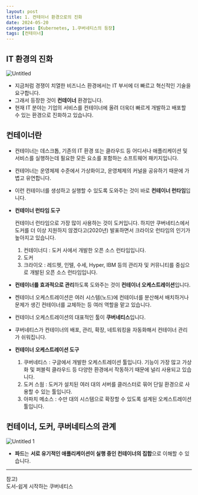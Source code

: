 ```yaml
---
layout: post
title: 1. 컨테이너 환경으로의 진화
date: 2024-05-20
categories: [Kubernetes, 1.쿠버네티스의 등장]
tags: [컨테이너]
---
```


## IT 환경의 진화

![Untitled](https://github.com/xotlr333/xotlr333.github.io/assets/81614820/b53a0ac3-8228-48ce-b9d2-7167a184291e)

- 지금처럼 경쟁이 치열한 비즈니스 환경에서는 IT 부서에 더 빠르고 혁신적인 기술을 요구합니다.
- 그래서 등장한 것이 **컨테이너** 환경입니다.
- 현재 IT 분야는 기업의 서비스를 컨테이너에 올려 더욱더 빠르게 개발하고 배포할 수 있는 환경으로 진화하고 있습니다.

## 컨테이너란

- 컨테이너는 데스크톱, 기존의 IT 환경 또는 클라우드 등 어디서나 애플리케이션 및 서비스를 실행하는데 필요한 모든 요소를 포함하는 소프트웨어 패키지입니다.
- 컨테어너는 운영체제 수준에서 가상화이고, 운영체제의 커널을 공유하기 때문에 가볍고 유연합니다.
- 이런 컨테이너를 생성하고 실행할 수 있도록 도와주는 것이 바로 **컨테이너 런타임**입니다.
- **컨테이너 런타임 도구**

  컨테이너 런타임으로 가장 많이 사용하는 것이 도커입니다. 하지만 쿠버네티스에서 도커를 더 이상 지원하지 않겠다고(2020년) 발표하면서 크라이오 런타임의 인기가 높아지고 있습니다.

    1. 컨테이너디 : 도커 사에서 개발한 오픈 소스 런타임입니다.
    2. 도커
    3. 크라이오 : 레드헷, 인텔, 수세, Hyper, IBM 등의 관리자 및 커뮤니티를 중심으로 개발된 오픈 소스 런타임입니다.

- **컨테이너를 효과적으로 관리**하도록 도와주는 것이 **컨테이너 오케스트레이션**입니다.
- 켄테이너 오케스트레이션은 여러 시스템(노드)에 컨테이너를 분산해서 배치하거나 문제가 생긴 컨테이너를 교체하는 등 여러 역할을 맡고 있습니다.
- 컨테이너 오케스트레이션의 대표적인 툴이 **쿠버네티스**입니다.
- 쿠버네티스가 컨테이너의 배포, 관리, 확장, 네트워킹을 자동화해서 컨테이너 관리가 쉬워집니다.
- **컨테이너 오케스트레이션 도구**
    1. 쿠버네티스 : 구글에서 개발한 오케스트레이션 툴입니다. 기능이 가장 많고 가상화 및 퍼블릭 클라우드 등 다양한 환경에서 작동하기 때문에 널리 사용되고 있습니다.
    2. 도커 스웜 : 도커가 설치된 여러 대의 서버를 클러스터로 묶어 단일 환경으로 사용할 수 있는 툴입니다.
    3. 아파치 메소스 : 수만 대의 시스템으로 확장할 수 있도록 설계된 오케스트레이션 툴입니다.

## 컨테이너, 도커, 쿠버네티스의 관계

![Untitled 1](https://github.com/xotlr333/xotlr333.github.io/assets/81614820/a14f0c6d-18e5-4d47-831b-55403d99ff30)

- **파드**는 **서로 유기적인 애플리케이션이 실행 중인 컨테이너의 집합**으로 이해할 수 있습니다.


---
참고)  
도서-쉽게 시작하는 쿠버네티스